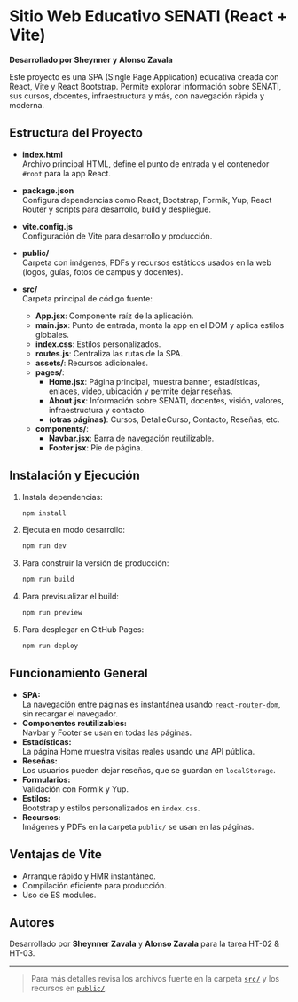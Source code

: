 # Sitio Web Educativo SENATI (React + Vite)

**Desarrollado por Sheynner y Alonso Zavala**

Este proyecto es una SPA (Single Page Application) educativa creada con React, Vite y React Bootstrap. Permite explorar información sobre SENATI, sus cursos, docentes, infraestructura y más, con navegación rápida y moderna.

## Estructura del Proyecto

- **index.html**  
  Archivo principal HTML, define el punto de entrada y el contenedor `#root` para la app React.

- **package.json**  
  Configura dependencias como React, Bootstrap, Formik, Yup, React Router y scripts para desarrollo, build y despliegue.

- **vite.config.js**  
  Configuración de Vite para desarrollo y producción.

- **public/**  
  Carpeta con imágenes, PDFs y recursos estáticos usados en la web (logos, guías, fotos de campus y docentes).

- **src/**  
  Carpeta principal de código fuente:
  - **App.jsx**: Componente raíz de la aplicación.
  - **main.jsx**: Punto de entrada, monta la app en el DOM y aplica estilos globales.
  - **index.css**: Estilos personalizados.
  - **routes.js**: Centraliza las rutas de la SPA.
  - **assets/**: Recursos adicionales.
  - **pages/**:  
    - **Home.jsx**: Página principal, muestra banner, estadísticas, enlaces, video, ubicación y permite dejar reseñas.
    - **About.jsx**: Información sobre SENATI, docentes, visión, valores, infraestructura y contacto.
    - **(otras páginas)**: Cursos, DetalleCurso, Contacto, Reseñas, etc.
  - **components/**:  
    - **Navbar.jsx**: Barra de navegación reutilizable.
    - **Footer.jsx**: Pie de página.

## Instalación y Ejecución

1. Instala dependencias:
   ```bash
   npm install
   ```
2. Ejecuta en modo desarrollo:
   ```bash
   npm run dev
   ```
3. Para construir la versión de producción:
   ```bash
   npm run build
   ```
4. Para previsualizar el build:
   ```bash
   npm run preview
   ```
5. Para desplegar en GitHub Pages:
   ```bash
   npm run deploy
   ```

## Funcionamiento General

- **SPA:**  
  La navegación entre páginas es instantánea usando [`react-router-dom`](https://reactrouter.com/), sin recargar el navegador.
- **Componentes reutilizables:**  
  Navbar y Footer se usan en todas las páginas.
- **Estadísticas:**  
  La página Home muestra visitas reales usando una API pública.
- **Reseñas:**  
  Los usuarios pueden dejar reseñas, que se guardan en `localStorage`.
- **Formularios:**  
  Validación con Formik y Yup.
- **Estilos:**  
  Bootstrap y estilos personalizados en `index.css`.
- **Recursos:**  
  Imágenes y PDFs en la carpeta `public/` se usan en las páginas.

## Ventajas de Vite

- Arranque rápido y HMR instantáneo.
- Compilación eficiente para producción.
- Uso de ES modules.

## Autores

Desarrollado por **Sheynner Zavala** y **Alonso Zavala** para la tarea HT-02 & HT-03.

---

> Para más detalles revisa los archivos fuente en la carpeta [`src/`](src/) y los recursos en [`public/`](public/).